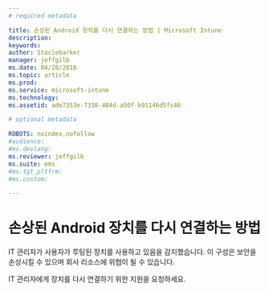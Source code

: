 ```yaml
---
# required metadata

title: 손상된 Android 장치를 다시 연결하는 방법 | Microsoft Intune
description:
keywords:
author: Staciebarker
manager: jeffgilb
ms.date: 04/28/2016
ms.topic: article
ms.prod:
ms.service: microsoft-intune
ms.technology:
ms.assetid: ade7353e-7338-484d-a50f-b91146d5fc46

# optional metadata

ROBOTS: noindex,nofollow
#audience:
#ms.devlang:
ms.reviewer: jeffgilb
ms.suite: ems
#ms.tgt_pltfrm:
#ms.custom:

---
```


# 손상된 Android 장치를 다시 연결하는 방법
IT 관리자가 사용자가 루팅된 장치를 사용하고 있음을 감지했습니다. 이 구성은 보안을 손상시킬 수 있으며 회사 리소스에 위협이 될 수 있습니다.

IT 관리자에게 장치를 다시 연결하기 위한 지원을 요청하세요.



<!--HONumber=May16_HO1-->


